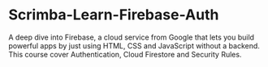 # Scrimba-Learn-Firebase-Auth
A deep dive into Firebase, a cloud service from Google that lets you build powerful apps by just using HTML, CSS and JavaScript without a backend. This course cover Authentication, Cloud Firestore and Security Rules.
